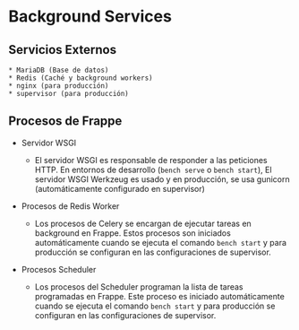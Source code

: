<!-- base_template: frappe_io/www/frappe/frappe_base.html --><!-- add-breadcrumbs -->
# Background Services

Servicios Externos
-----------------

	* MariaDB (Base de datos)
	* Redis (Caché y background workers)
	* nginx (para producción)
	* supervisor (para producción)

Procesos de Frappe
----------------


* Servidor WSGI

	* El servidor WSGI es responsable de responder a las peticiones HTTP.
	En entornos de desarrollo (`bench serve` o `bench start`), El servidor WSGI Werkzeug es usado y en producción,
	se usa gunicorn (automáticamente configurado en supervisor)

* Procesos de Redis Worker

	* Los procesos de Celery se encargan de ejecutar tareas en background en Frappe.
	Estos procesos son iniciados automáticamente cuando se ejecuta el comando `bench start` y
	para producción se configuran en las configuraciones de supervisor.

* Procesos Scheduler

	* Los procesos del Scheduler programan la lista de tareas programadas en Frappe.
	Este proceso es iniciado automáticamente cuando se ejecuta el comando `bench start` y
	para producción se configuran en las configuraciones de supervisor.
